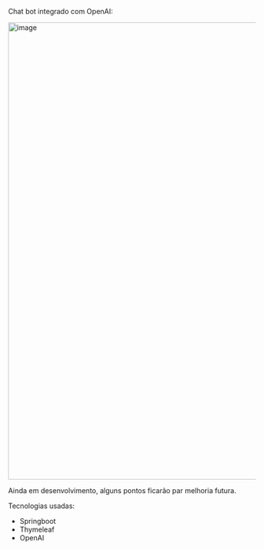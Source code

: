 Chat bot integrado com OpenAI:

<img width="1862" height="930" alt="image" src="https://github.com/user-attachments/assets/63dbc2e0-c79d-4a26-b667-60945c1578b1" />

Ainda em desenvolvimento, alguns pontos ficarão par melhoria futura.

Tecnologias usadas:

* Springboot
* Thymeleaf
* OpenAI
